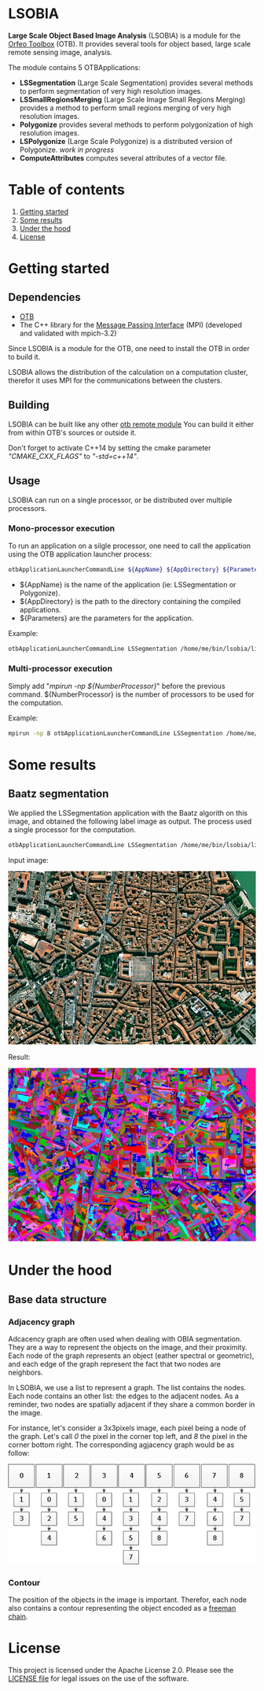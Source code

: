LSOBIA
======

__Large Scale Object Based Image Analysis__ (LSOBIA) is a module for
the [Orfeo Toolbox](https://www.orfeo-toolbox.org/) (OTB). It provides
several tools for object based, large scale remote sensing image,
analysis.

The module contains 5 OTBApplications:

* __LSSegmentation__ (Large Scale Segmentation) provides several
  methods to perform segmentation of very high resolution images.
* __LSSmallRegionsMerging__ (Large Scale Image Small Regions Merging)
  provides a method to perform small regions merging of very high
  resolution images.
* __Polygonize__ provides several methods to perform polygonization of
  high resolution images.
* __LSPolygonize__ (Large Scale Polygonize) is a distributed version
  of Polygonize. _work in progress_
* __ComputeAttributes__ computes several attributes of a vector file.

# Table of contents
1. [Getting started](#getting-started)
2. [Some results](#some-results)
3. [Under the hood](#under-hood)
4. [License](#license)

<a name="getting-started"></a>
# Getting started

## Dependencies

* [OTB](https://www.orfeo-toolbox.org/)
* The C++ library for the [Message Passing
  Interface](https://www.mpi-forum.org/) (MPI) (developed and
  validated with mpich-3.2)

Since LSOBIA is a module for the OTB, one need to install the OTB in
order to build it.

LSOBIA allows the distribution of the calculation on a computation
cluster, therefor it uses MPI for the communications between the
clusters.

## Building
LSOBIA can be built like any other [otb remote
module](https://wiki.orfeo-toolbox.org/index.php/How_to_write_a_remote_module)
You can build it either from within OTB's sources or outside it.

Don't forget to activate C++14 by setting the cmake parameter
_"CMAKE\_CXX\_FLAGS"_ to _"-std=c++14"_.

## Usage

LSOBIA can run on a single processor, or be distributed over multiple processors.

### Mono-processor execution

To run an application on a silgle processor, one need to call the
application using the OTB application launcher process:

```bash
otbApplicationLauncherCommandLine ${AppName} ${AppDirectory} ${Parameters}
```

* ${AppName} is the name of the application (ie: LSSegmentation or
  Polygonize).
* ${AppDirectory} is the path to the directory containing the compiled
  applications.
* ${Parameters} are the parameters for the application.

Example:

```bash
otbApplicationLauncherCommandLine LSSegmentation /home/me/bin/lsobia/lib/otb/applications -io.im inputimage.tif -io.out.dir /home/me/out -io.temp /tmp -algorithm baatz -algorithm.baatz.maxiter 45 -processing.memory 10000 -processing.nbproc 8 -processing.nbtilesperproc 2 -processing.writeimages on -processing.writegraphs off
```

### Multi-processor execution

Simply add "*mpirun -np ${NumberProcessor}*" before the previous
command. ${NumberProcessor} is the number of processors to be used for
the computation.

Example:

```bash
mpirun -np 8 otbApplicationLauncherCommandLine LSSegmentation /home/me/bin/lsobia/lib/otb/applications -io.im inputimage.tif -io.out.dir /home/me/out -io.temp /tmp -algorithm baatz -algorithm.baatz.maxiter 45 -processing.memory 10000 -processing.nbproc 8 -processing.nbtilesperproc 2 -processing.writeimages on -processing.writegraphs off
```

<a name="some-results"></a>
# Some results

## Baatz segmentation

We applied the LSSegmentation application with the Baatz algorith on
this image, and obtained the following label image as output. The
process used a single processor for the computation.

```bash
otbApplicationLauncherCommandLine LSSegmentation /home/me/bin/lsobia/lib/otb/applications "-io.im" "${INPUT_IMAGE}" "-io.out.dir" "${OUTPUT_DIRECTORY}" -io.out.labelimage "LabelImage" "-io.temp" "${TEMP}" "-algorithm" "baatz" "-algorithm.baatz.numitfirstpartial" "5" "-algorithm.baatz.numitpartial" "5" "-algorithm.baatz.stopping" "40" "-algorithm.baatz.spectralweight" "0.5" "-algorithm.baatz.geomweight" "0.5" "-algorithm.baatz.aggregategraphs" "on" "-processing.writeimages" "on" "-processing.writegraphs" "on" "-processing.memory" "2000" "-processing.maxtilesizex" "1000" "-processing.maxtilesizey" "1000"
```

Input image:

![input file](figures/sample_image1.png)

Result:

![baatz-segmentation](figures/sample_result1.jpg)

<a name="under-hood"></a>
# Under the hood

## Base data structure

### Adjacency graph

Adcacency graph are often used when dealing with OBIA
segmentation. They are a way to represent the objects on the image,
and their proximity. Each node of the graph represents an object
(eather spectral or geometric), and each edge of the graph represent
the fact that two nodes are neighbors.

In LSOBIA, we use a list to represent a graph. The list contains the
nodes. Each node contains an other list: the edges to the adjacent
nodes. As a reminder, two nodes are spatially adjacent if they share a
common border in the image.

For instance, let's consider a 3x3pixels image, each pixel being a
node of the graph. Let's call *0* the pixel in the corner top left,
and *8* the pixel in the corner bottom right. The corresponding
agjacency graph would be as follow:

![adjacency graph](figures/adj_graph.png)

### Contour

The position of the objects in the image is important. Therefor, each
node also contains a contour representing the object encoded as a
[freeman
chain](http://www.mif.vu.lt/atpazinimas/dip/FIP/fip-Contour.html).



<a name="license"></a>
# License
This project is licensed under the Apache License 2.0. Please see the
[LICENSE file](LICENSE) for legal issues on the use of the software.

